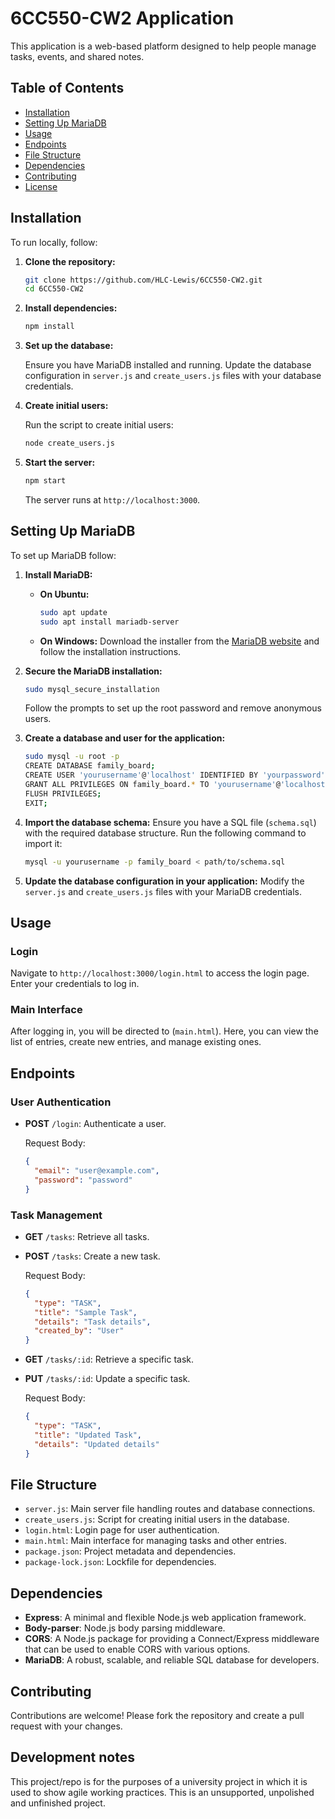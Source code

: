 
# 6CC550-CW2 Application

This application is a web-based platform designed to help people manage tasks, events, and shared notes.

## Table of Contents

- [Installation](#installation)
- [Setting Up MariaDB](#setting-up-mariadb)
- [Usage](#usage)
- [Endpoints](#endpoints)
- [File Structure](#file-structure)
- [Dependencies](#dependencies)
- [Contributing](#contributing)
- [License](#license)

## Installation

To run locally, follow:

1. **Clone the repository:**

   ```bash
   git clone https://github.com/HLC-Lewis/6CC550-CW2.git
   cd 6CC550-CW2
   ```

2. **Install dependencies:**

   ```bash
   npm install
   ```

3. **Set up the database:**

   Ensure you have MariaDB installed and running. Update the database configuration in `server.js` and `create_users.js` files with your database credentials.

4. **Create initial users:**

   Run the script to create initial users:

   ```bash
   node create_users.js
   ```

5. **Start the server:**

   ```bash
   npm start
   ```

   The server runs at `http://localhost:3000`.


## Setting Up MariaDB

To set up MariaDB follow:

1. **Install MariaDB:**

   - **On Ubuntu:**
     ```bash
     sudo apt update
     sudo apt install mariadb-server
     ```

   - **On Windows:**
     Download the installer from the [MariaDB website](https://mariadb.org/download/) and follow the installation instructions.

2. **Secure the MariaDB installation:**
   ```bash
   sudo mysql_secure_installation
   ```

   Follow the prompts to set up the root password and remove anonymous users.

3. **Create a database and user for the application:**
   ```bash
   sudo mysql -u root -p
   CREATE DATABASE family_board;
   CREATE USER 'yourusername'@'localhost' IDENTIFIED BY 'yourpassword';
   GRANT ALL PRIVILEGES ON family_board.* TO 'yourusername'@'localhost';
   FLUSH PRIVILEGES;
   EXIT;
   ```

4. **Import the database schema:**
   Ensure you have a SQL file (`schema.sql`) with the required database structure. Run the following command to import it:
   ```bash
   mysql -u yourusername -p family_board < path/to/schema.sql
   ```

5. **Update the database configuration in your application:**
   Modify the `server.js` and `create_users.js` files with your MariaDB credentials.

## Usage

### Login

Navigate to `http://localhost:3000/login.html` to access the login page. Enter your credentials to log in.

### Main Interface

After logging in, you will be directed to (`main.html`). Here, you can view the list of entries, create new entries, and manage existing ones.

## Endpoints

### User Authentication

- **POST** `/login`: Authenticate a user.

  Request Body:
  ```json
  {
    "email": "user@example.com",
    "password": "password"
  }
  ```

### Task Management

- **GET** `/tasks`: Retrieve all tasks.
- **POST** `/tasks`: Create a new task.

  Request Body:
  ```json
  {
    "type": "TASK",
    "title": "Sample Task",
    "details": "Task details",
    "created_by": "User"
  }
  ```

- **GET** `/tasks/:id`: Retrieve a specific task.
- **PUT** `/tasks/:id`: Update a specific task.

  Request Body:
  ```json
  {
    "type": "TASK",
    "title": "Updated Task",
    "details": "Updated details"
  }
  ```

## File Structure

- `server.js`: Main server file handling routes and database connections.
- `create_users.js`: Script for creating initial users in the database.
- `login.html`: Login page for user authentication.
- `main.html`: Main interface for managing tasks and other entries.
- `package.json`: Project metadata and dependencies.
- `package-lock.json`: Lockfile for dependencies.

## Dependencies

- **Express**: A minimal and flexible Node.js web application framework.
- **Body-parser**: Node.js body parsing middleware.
- **CORS**: A Node.js package for providing a Connect/Express middleware that can be used to enable CORS with various options.
- **MariaDB**: A robust, scalable, and reliable SQL database for developers.

## Contributing

Contributions are welcome! Please fork the repository and create a pull request with your changes.

## Development notes

This project/repo is for the purposes of a university project in which it is used to show agile working practices. This is an unsupported, unpolished and unfinished project.